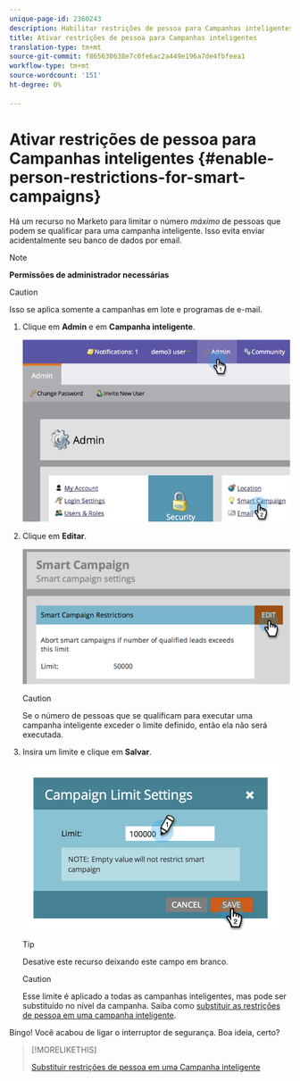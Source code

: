 ```yaml
---
unique-page-id: 2360243
description: Habilitar restrições de pessoa para Campanhas inteligentes - Documentos de marketing - Documentação do produto
title: Ativar restrições de pessoa para Campanhas inteligentes
translation-type: tm+mt
source-git-commit: f865630638e7c0fe6ac2a449e196a7de4fbfeea1
workflow-type: tm+mt
source-wordcount: '151'
ht-degree: 0%

---
```



# Ativar restrições de pessoa para Campanhas inteligentes {#enable-person-restrictions-for-smart-campaigns}

Há um recurso no Marketo para limitar o número _máximo_ de pessoas que podem se qualificar para uma campanha inteligente. Isso evita enviar acidentalmente seu banco de dados por email.

>[!NOTE]
>
>**Permissões de administrador necessárias**

>[!CAUTION]
>
>Isso se aplica somente a campanhas em lote e programas de e-mail.

1. Clique em **Admin** e em **Campanha inteligente**.

   ![](assets/image2014-9-18-15-3a58-3a29.png)

1. Clique em **Editar**.

   ![](assets/image2014-9-18-15-3a59-3a7.png)

   >[!CAUTION]
   >
   >Se o número de pessoas que se qualificam para executar uma campanha inteligente exceder o limite definido, então ela não será executada.

1. Insira um limite e clique em **Salvar**.

   ![](assets/image2014-9-18-15-3a59-3a56.png)

   >[!TIP]
   >
   >Desative este recurso deixando este campo em branco.

   >[!CAUTION]
   >
   >Esse limite é aplicado a todas as campanhas inteligentes, mas pode ser substituído no nível da campanha. Saiba como [substituir as restrições de pessoa em uma campanha inteligente](/help/marketo/product-docs/core-marketo-concepts/smart-campaigns/using-smart-campaigns/override-person-restrictions-in-a-smart-campaign.md).

Bingo! Você acabou de ligar o interruptor de segurança. Boa ideia, certo?

>[!MORELIKETHIS]
>
>[Substituir restrições de pessoa em uma Campanha inteligente](/help/marketo/product-docs/core-marketo-concepts/smart-campaigns/using-smart-campaigns/override-person-restrictions-in-a-smart-campaign.md)
